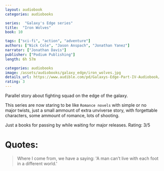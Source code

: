```yaml
---
layout: audiobook
categories: audiobooks

series:  "Galaxy's Edge series"
title:  "Iron Wolves"
book: 10

tags: ["sci-fi", "action", "adventure"]
authors: ["Nick Cole", "Jason Anspach", "Jonathan Yanez"]
narrator: ["Jonathan Davis"]
publisher: ["Podium Publishing"]
length: 6h 57m

categories: audiobooks
image: /assets/audiobooks/galaxy_edge/iron_wolves.jpg
details_url: https://www.audible.com/pd/Galaxys-Edge-Part-IV-Audiobook/1772308269
rating: 3
---
```


Parallel story about fighting squad on the edge of the galaxy.

This series are now staring to be like `Romance novels` with simple or no major twists, just a small ammount of extra unviverse story, with forgettable characters, some ammount of romance, lots of shooting.

Just a books for passing by while waiting for major releases.
Rating: 3/5

# Quotes:

> Where I come from, we have a saying: 'A man can’t live with each foot in a different world.'